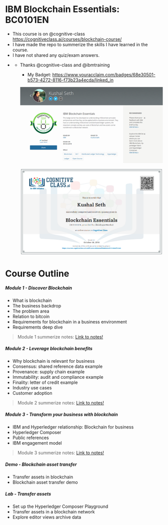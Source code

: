# IBM Blockchain Essentials: BC0101EN

- This course is on @cognitive-class https://cognitiveclass.ai/courses/blockchain-course/ 
- I have made the repo to summerize the skills I have learned in the course.
- I have not shared any quiz/exam answers. 
- - Thanks @cognitive-class and @ibmtraining 
	- My Badget: https://www.youracclaim.com/badges/68e30501-b573-4272-8116-f73b23a4ecda/linked_in

	![My Badget](images/blockchainessentials2.png)

	![My Certificate](images/blockchainessentials.png)


# Course Outline 

##### Module 1 - Discover Blockchain
- What is blockchain
- The business backdrop
- The problem area
- Relation to bitcoin
- Requirements for blockchain in a business environment
- Requirements deep dive

> Module 1 summerize notes: [Link to notes!](/discover_blockchain.md)

##### Module 2 - Leverage blockchain benefits
- Why blockchain is relevant for business
- Consensus: shared reference data example
- Provenance: supply chain example
- Immutability: audit and compliance example
- Finality: letter of credit example
- Industry use cases
- Customer adoption

> Module 2 summerize notes: [Link to notes!](/leverageblockchain.md)

##### Module 3 - Transform your business with blockchain
- IBM and Hyperledger relationship: Blockchain for business
- Hyperledger Composer
- Public references
- IBM engagement model


> Module 3 summerize notes: [Link to notes!](/business_with_blockchain.md)

##### Demo - Blockchain asset transfer
- Transfer assets in blockchain
- Blockchain asset transfer demo


##### Lab - Transfer assets
- Set up the Hyperledger Composer Playground
- Transfer assets in a blockchain network
- Explore editor views archive data
